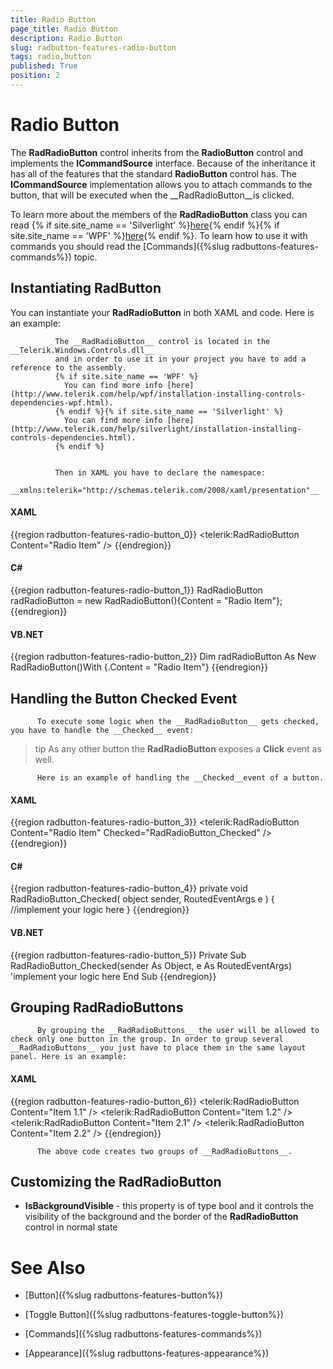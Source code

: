 ```yaml
---
title: Radio Button
page_title: Radio Button
description: Radio Button
slug: radbutton-features-radio-button
tags: radio,button
published: True
position: 2
---
```


# Radio Button



The __RadRadioButton__ control inherits from the __RadioButton__
		control and implements the __ICommandSource__ interface.
		Because of the inheritance it has all of the features that the standard __RadioButton__ control has.
		The __ICommandSource__ implementation allows you to attach commands to the button, that will be executed when the
		__RadRadioButton__is clicked.
	  

To learn more about the members of the __RadRadioButton__ class you can read
		{% if site.site_name == 'Silverlight' %}[here](http://www.telerik.com/help/silverlight/allmembers_t_telerik_windows_controls_radradiobutton.html){% endif %}{% if site.site_name == 'WPF' %}[here](http://www.telerik.com/help/wpf/allmembers_t_telerik_windows_controls_radradiobutton.html){% endif %}.
		To learn how to use it with commands you should read the [Commands]({%slug radbuttons-features-commands%}) topic.
	  

## Instantiating RadButton

You can instantiate your __RadRadioButton__ in both XAML and code. Here is an example:
		

>


			  The __RadRadioButton__ control is located in the __Telerik.Windows.Controls.dll__
			  and in order to use it in your project you have to add a reference to the assembly.
			  {% if site.site_name == 'WPF' %}
				You can find more info [here](http://www.telerik.com/help/wpf/installation-installing-controls-dependencies-wpf.html).
			  {% endif %}{% if site.site_name == 'Silverlight' %}
				You can find more info [here](http://www.telerik.com/help/silverlight/installation-installing-controls-dependencies.html).
			  {% endif %}


			  Then in XAML you have to declare the namespace:
			  __xmlns:telerik="http://schemas.telerik.com/2008/xaml/presentation"__

#### __XAML__

{{region radbutton-features-radio-button_0}}
	<telerik:RadRadioButton Content="Radio Item" />
	{{endregion}}



#### __C#__

{{region radbutton-features-radio-button_1}}
	RadRadioButton radRadioButton = new RadRadioButton(){Content = "Radio Item"};
	{{endregion}}



#### __VB.NET__

{{region radbutton-features-radio-button_2}}
	Dim radRadioButton As New RadRadioButton()With {.Content = "Radio Item"}
	{{endregion}}



## Handling the Button Checked Event


		  To execute some logic when the __RadRadioButton__ gets checked, you have to handle the __Checked__ event:
		

>tip
		  As any other button the __RadRadioButton__ exposes a __Click__ event as well.
		


		  Here is an example of handling the __Checked__event of a button.
		

#### __XAML__

{{region radbutton-features-radio-button_3}}
	<telerik:RadRadioButton Content="Radio Item" Checked="RadRadioButton_Checked" />
	{{endregion}}



#### __C#__

{{region radbutton-features-radio-button_4}}
	private void RadRadioButton_Checked( object sender, RoutedEventArgs e )
	{
	    //implement your logic here
	}
	{{endregion}}



#### __VB.NET__

{{region radbutton-features-radio-button_5}}
	Private Sub RadRadioButton_Checked(sender As Object, e As RoutedEventArgs)
	 'implement your logic here
	End Sub
	{{endregion}}



## Grouping RadRadioButtons


		  By grouping the __RadRadioButtons__ the user will be allowed to check only one button in the group. In order to group several __RadRadioButtons__ you just have to place them in the same layout panel. Here is an example:
		

#### __XAML__

{{region radbutton-features-radio-button_6}}
	<StackPanel>
	    <telerik:RadRadioButton Content="Item 1.1" />
	    <telerik:RadRadioButton Content="Item 1.2" />
	</StackPanel>
	<StackPanel>
	    <telerik:RadRadioButton Content="Item 2.1" />
	    <telerik:RadRadioButton Content="Item 2.2" />
	</StackPanel>
	{{endregion}}




		  The above code creates two groups of __RadRadioButtons__.
		

## Customizing the RadRadioButton

* __IsBackgroundVisible__ - this property is of type bool and it controls the visibility of the background and the border of the __RadRadioButton__ control in normal state
		  

# See Also

 * [Button]({%slug radbuttons-features-button%})

 * [Toggle Button]({%slug radbuttons-features-toggle-button%})

 * [Commands]({%slug radbuttons-features-commands%})

 * [Appearance]({%slug radbuttons-features-appearance%})
